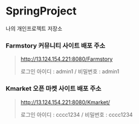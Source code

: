 # SpringProject
나의 개인프로젝트 저장소

### Farmstory 커뮤니티 사이트 배포 주소
>http://13.124.154.221:8080/Farmstory
>
>로그인 아이디 : admin1 / 비밀번호 : admin1
>
### Kmarket 오픈 마켓 사이트 배포 주소
>http://13.124.154.221:8080/Kmarket/
>
>로그인 아이디 : cccc1234 / 비밀번호 : cccc1234
